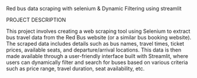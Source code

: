 Red bus data scraping with selenium & 
Dynamic Filtering using streamlit 

PROJECT DESCRIPTION 

This project involves creating a web scraping tool using Selenium 
to extract bus travel data from the Red Bus website (or a similar bus 
booking website). The scraped data includes details such as bus 
names, travel times, ticket prices, available seats, and 
departure/arrival locations. This data is then made available through 
a user-friendly interface built with Streamlit, where users can 
dynamically filter and search for buses based on various criteria such 
as price range, travel duration, seat availability, etc. 
